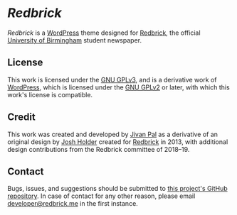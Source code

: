 # *Redbrick*
*Redbrick* is a [WordPress](https://wordpress.org/) theme designed for
[Redbrick](https://www.redbrick.me), the official [University of Birmingham](https://www.birmingham.ac.uk/)
student newspaper.

## License
This work is licensed under the [GNU GPLv3](https://www.gnu.org/licenses/gpl-3.0-standalone.html),
and is a derivative work of [WordPress](https://wordpress.org/), which is
licensed under the [GNU GPLv2](https://www.gnu.org/licenses/old-licenses/gpl-2.0-standalone.html)
or later, with which this work's license is compatible.

## Credit
This work was created and developed by [Jivan Pal](https://twitter.com/jivan_pal)
as a derivative of an original design by [Josh Holder](https://twitter.com/josh_h)
created for [Redbrick](https://www.redbrick.me) in 2013, with additional design
contributions from the Redbrick committee of 2018–19.

## Contact
Bugs, issues, and suggestions should be submitted to [this project's GitHub
repository](https://github.com/jivanpal/redbrick-theme-for-wordpress/issues).
In case of contact for any other reason, please email <developer@redbrick.me> in
the first instance.
